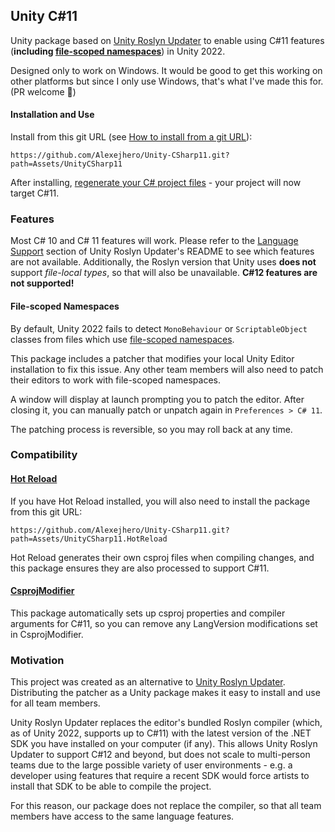 ## Unity C#11
Unity package based on [Unity Roslyn Updater](https://github.com/DaZombieKiller/UnityRoslynUpdater) to enable using C#11 features (**including [file-scoped namespaces](#file-scoped-namespaces)**) in Unity 2022.

Designed only to work on Windows. It would be good to get this working on other platforms but since I only use Windows, that's what I've made this for. (PR welcome 🙂)

#### Installation and Use
Install from this git URL (see [How to install from a git URL](https://docs.unity3d.com/Manual/upm-ui-giturl.html)):
```
https://github.com/Alexejhero/Unity-CSharp11.git?path=Assets/UnityCSharp11
```
After installing, [regenerate your C# project files](https://docs.unity3d.com/Manual/VisualStudioIntegration.html) - your project will now target C#11.

### Features
Most C# 10 and C# 11 features will work. Please refer to the [Language Support](https://github.com/DaZombieKiller/UnityRoslynUpdater?tab=readme-ov-file#c-11) section of Unity Roslyn Updater's README to see which features are not available. Additionally, the Roslyn version that Unity uses **does not** support _file-local types_, so that will also be unavailable. **C#12 features are not supported!**

#### File-scoped Namespaces
By default, Unity 2022 fails to detect `MonoBehaviour` or `ScriptableObject` classes from files which use [file-scoped namespaces](https://learn.microsoft.com/en-us/dotnet/csharp/language-reference/proposals/csharp-10.0/file-scoped-namespaces).

This package includes a patcher that modifies your local Unity Editor installation to fix this issue. Any other team members will also need to patch their editors to work with file-scoped namespaces.

A window will display at launch prompting you to patch the editor. After closing it, you can manually patch or unpatch again in `Preferences > C# 11`.

The patching process is reversible, so you may roll back at any time.

### Compatibility
#### [Hot Reload](https://hotreload.net)
If you have Hot Reload installed, you will also need to install the package from this git URL:
```
https://github.com/Alexejhero/Unity-CSharp11.git?path=Assets/UnityCSharp11.HotReload
```
Hot Reload generates their own csproj files when compiling changes, and this package ensures they are also processed to support C#11.
#### [CsprojModifier](https://github.com/Cysharp/CsprojModifier)
This package automatically sets up csproj properties and compiler arguments for C#11, so you can remove any LangVersion modifications set in CsprojModifier.

### Motivation
This project was created as an alternative to [Unity Roslyn Updater](https://github.com/DaZombieKiller/UnityRoslynUpdater). Distributing the patcher as a Unity package makes it easy to install and use for all team members.

Unity Roslyn Updater replaces the editor's bundled Roslyn compiler (which, as of Unity 2022, supports up to C#11) with the latest version of the .NET SDK you have installed on your computer (if any). This allows Unity Roslyn Updater to support C#12 and beyond, but does not scale to multi-person teams due to the large possible variety of user environments - e.g. a developer using features that require a recent SDK would force artists to install that SDK to be able to compile the project.

For this reason, our package does not replace the compiler, so that all team members have access to the same language features.
